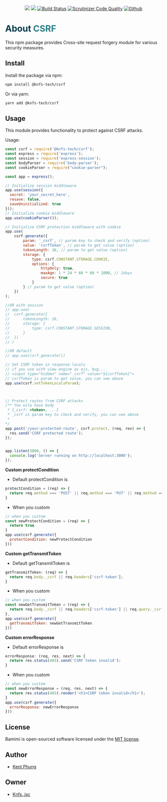 
<p align="center">
  <br>
	<a href="https://app.fossa.com/projects/git%2Bgithub.com%2Fknfs-jsc%2Fbamimi-security?ref=badge_shield&issueType=license" alt="FOSSA Status"><img src="https://app.fossa.com/api/projects/git%2Bgithub.com%2Fknfs-jsc%2Fbamimi-security.svg?type=shield&issueType=license"/></a>
	<a href="https://app.fossa.com/projects/git%2Bgithub.com%2Fknfs-jsc%2Fbamimi-security?ref=badge_shield&issueType=security" alt="FOSSA Status"><img src="https://app.fossa.com/api/projects/git%2Bgithub.com%2Fknfs-jsc%2Fbamimi-security.svg?type=shield&issueType=security"/></a>
	<a href="https://scrutinizer-ci.com/g/knfs-library/csrf/build-status/master"alt="scrutinizer">
	<img src="https://scrutinizer-ci.com/g/knfs-library/csrf/badges/build.png?b=master" alt="Build Status" /></a>
	<a href="https://scrutinizer-ci.com/g/knfs-library/csrf/?branch=master"alt="scrutinizer">
	<img src="https://scrutinizer-ci.com/g/knfs-library/csrf/badges/quality-score.png?b=master" alt="Scrutinizer Code Quality" /></a>
	<a href="https://github.com/knfs-library/csrf/actions"alt="scrutinizer">
	<a href="https://github.com/knfs-library/csrf/actions/workflows/test.yml" alt="github">
		<img src="https://github.com/knfs-library/csrf/actions/workflows/test.yml/badge.svg" alt="Github " />
	</a>
</p>


<h1> <span style="color:#013C4D;">About</span> <span style="color:#2B7F84;">CSRF</span></h1>

This npm package provides Cross-site request forgery module for various security measures.

## Install

Install the package via npm:

```bash
npm install @knfs-tech/csrf
```

Or via yarn:

```bash
yarn add @knfs-tech/csrf
```

## Usage
This module provides functionality to protect against CSRF attacks.

Usage:
```javascript
const csrf = require('@knfs-tech/csrf');
const express = require('express');
const session = require('express-session');
const bodyParser = require('body-parser');
const cookieParser = require("cookie-parser");

const app = express();

// Initialize session middleware
app.use(session({
  secret: 'your_secret_here',
  resave: false,
  saveUninitialized: true
}));
// Initialize cookie middleware
app.use(cookieParser());

// Initialize CSRF protection middleware with cookie
app.use(
	csrf.generate({
		param: '_csrf', // param key to check and verify (option)
		value: 'csrfToken', // param to get value (option)
		tokenLength: 16, // param to get value (option)
		storage: {
			type: csrf.CONSTANT.STORAGE.COOKIE,
			options: {
				httpOnly: true,
				maxAge: 1 * 24 * 60 * 60 * 1000, // 1days
				secure: true
			}
		} // param to get value (option)
	})
);

//OR with session
// app.use(
// 	csrf.generate({
// 		tokenLength: 16,
// 		storage: {
// 			type: csrf.CONSTANT.STORAGE.SESSION,
// 		}
// 	})
// )

//OR default
// app.use(csrf.generate())

// Set CSRF token in response locals
// if you use with view engine as ejs, bug,...
// <input type="hidden" name="_csrf" value="${csrfToken}">
// csrfToken is param to get value, you can see above
app.use(csrf.setTokenLocalsParam);



// Protect routes from CSRF attacks
/** You wile have body 
 * {_csrf: <token>, ...}
 * _csrf is param key to check and verify, you can see above
 * 
*/
app.post('/your-protected-route', csrf.protect, (req, res) => {
  res.send('CSRF protected route');
});


app.listen(3000, () => {
  console.log('Server running on http://localhost:3000');
});
```

**Custom protectCondition**

- Default protectCondition is
```javascript
protectCondition = (req) => {
  return req.method === 'POST' || req.method === 'PUT' || req.method === 'DELETE'
}
```
  
- When you custom

```javascript
// when you custom
const newProtectCondition = (req) => {
  return true		
}
app.use(csrf.generate({
  protectCondition: newProtectCondition
}))
```

**Custom getTransmitToken**

- Default getTransmitToken is
```javascript
getTransmitToken: (req) => {
  return req.body._csrf || req.headers['csrf-token'];
}
```
  
- When you custom

```javascript
// when you custom
const newGetTransmitToken = (req) => {
  return req.body._csrf || req.headers['csrf-token'] || req.query._csrf;
},
app.use(csrf.generate({
  getTransmitToken: newGetTransmitToken
}))
```

**Custom errorResponse**

- Default errorResponse is
```javascript
errorResponse: (req, res, next) => {
  return res.status(403).send('CSRF token invalid');
}
```
  
- When you custom

```javascript
// when you custom
const newErrorResponse = (req, res, next) => {
  return res.status(403).render('<h1>CSRF token invalid</h1>');
}
app.use(csrf.generate({
  errorResponse: newErrorResponse
}))
```

## License

Bamimi is open-sourced software licensed under the [MIT license](https://opensource.org/licenses/MIT).

## Author
* [Kent Phung](https://github.com/khapu2906)
  
## Owner
* [Knfs.,jsc](https://github.com/knfs-library)



